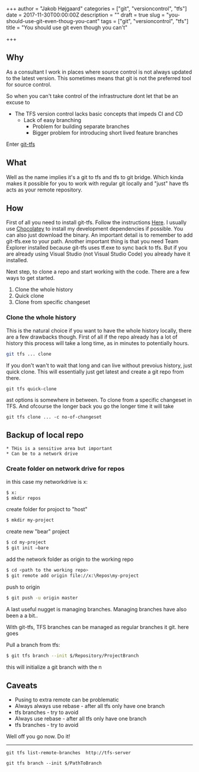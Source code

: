 +++
author = "Jakob Højgaard"
categories = ["git", "versioncontrol", "tfs"]
date = 2017-11-30T00:00:00Z
description = ""
draft = true
slug = "you-should-use-git-even-thoug-you-cant"
tags = ["git", "versioncontrol", "tfs"]
title = "You should use git even though you can't"

+++

## Why

As a consultant I work in places where source control is not always updated to the latest version. This sometimes means that git is not the preferred tool for source control. 

So when you can't take control of the infrastructure dont let that be an excuse to 

* The TFS version control lacks basic concepts that impeds CI and CD 
  * Lack of easy branching
    * Problem for building separate branches
    * Bigger problem for introducing short lived feature branches

Enter [git-tfs](http://git-tfs.com/)

## What

Well as the name implies it's a git to tfs and tfs to git bridge. Which kinda makes it possible for you to work with regular git locally and "just" have tfs acts as your remote repository.

## How

First of all you need to install git-tfs. Follow the instructions [Here](https://github.com/git-tfs/git-tfs). I usually use [Chocolatey](https://chocolatey.org/) to install my development dependencies if possible. You can also just download the binary. An important detail is to remember to add git-tfs.exe to your path.
Another important thing is that you need Team Explorer installed because git-tfs uses tf.exe to sync back to tfs. But if you are already using Visual Studio (not Visual Studio Code) you already have it installed.

Next step, to clone a repo and start working with the code. There are a few ways to get started.

1. Clone the whole history
1. Quick clone
1. Clone from specific changeset

### Clone the whole history

This is the natural choice if you want to have the whole history locally, there are a few drawbacks though. First of all if the repo already has a lot of history this process will take a long time, as in minutes to potentially hours. 

```bash
git tfs ... clone
```

If you don't wan't to wait that long and can live without prevoius history, just quick clone. This will essentially just get latest and create a git repo from there.

```
git tfs quick-clone
```

ast options is somewhere in between. To clone from a specific changeset in TFS. And ofcourse the longer back you go the longer time it will take

```
git tfs clone ... -c no-of-changeset
```

## Backup of local repo


    * THis is a sensitive area but important
    * Can be to a network drive

### Create folder on network drive for repos

in this case my networkdrive is x:

``` bash
$ x:
$ mkdir repos
```

create folder for projoct to "host"

```bash
$ mkdir my-project
```

create new "bear" project

```bash
$ cd my-project
$ git init —bare
```

add the network folder as origin to the working repo

```bash
$ cd <path to the working repo>
$ git remote add origin file://x:\Repos\my-project
```

push to origin

```bash
$ git push -u origin master
```

A last useful nugget is managing branches. Managing branches have also been a a bit..

With git-tfs, TFS branches can be managed as regular branches it git. here goes

Pull a branch from tfs:

```bash
$ git tfs branch --init $/Repository/ProjectBranch
```

this will initialize a git branch with the n


## Caveats

- Pusing to extra remote can be problematic
- Always always use rebase - after all tfs only have one branch
- tfs branches - try to avoid
- Always use rebase - after all tfs only have one branch
- tfs branches - try to avoid


Well off you go now. Do it!

------------------------------------------

```
git tfs list-remote-branches  http://tfs-server
```

```
git tfs branch --init $/PathToBranch
```
